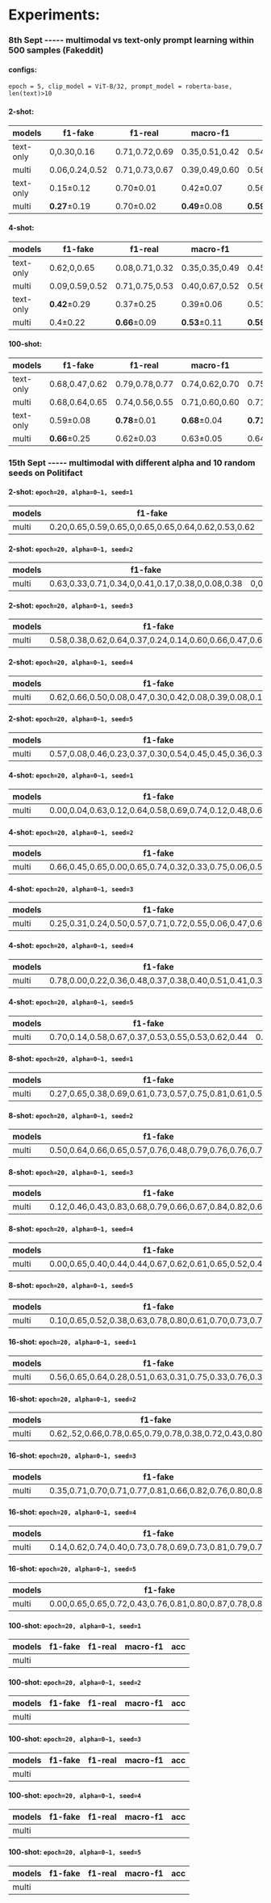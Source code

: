 # Experiments:
### 8th Sept ----- multimodal vs text-only prompt learning within 500 samples (Fakeddit)
#### configs: 
`epoch = 5, clip_model = ViT-B/32, prompt_model = roberta-base, len(text)>10`
#### 2-shot:
| models       | f1-fake | f1-real | macro-f1| acc |
| ----------- | -----------  | -----------  | ----------- |----------- |
| text-only   |0,0.30,0.16 | 0.71,0.72,0.69  |0.35,0.51,0.42  | 0.54,0.60,0.54|
| multi      |0.06,0.24,0.52        |0.71,0.73,0.67      |0.39,0.49,0.60 |0.56,0.60,0.61   |
| text-only  |0.15±0.12        |0.70±0.01    |0.42±0.07 |0.56±0.03   |
| multi      | **0.27**±0.19        |0.70±0.02      |**0.49**±0.08 |**0.59**±0.02   |
#### 4-shot:
| models       | f1-fake | f1-real | macro-f1| acc |
| ----------- | -----------  | -----------  | ----------- |----------- |
| text-only   |0.62,0,0.65 | 0.08,0.71,0.32  |0.35,0.35,0.49  | 0.45,0.55,0.53|
| multi      |0.09,0.59,0.52        |0.71,0.75,0.53      |0.40,0.67,0.52 |0.56,0.68,0.52   |
| text-only  |**0.42**±0.29        |0.37±0.25    |0.39±0.06 |0.51±0.04   |
| multi      | 0.4±0.22        |**0.66**±0.09      |**0.53**±0.11 |**0.59**±0.06   |
#### 100-shot:
| models       | f1-fake | f1-real | macro-f1| acc |
| ----------- | -----------  | -----------  | ----------- |----------- |
| text-only   |0.68,0.47,0.62 | 0.79,0.78,0.77  |0.74,0.62,0.70  | 0.75,0.68,0.71|
| multi      |0.68,0.64,0.65        |0.74,0.56,0.55      |0.71,0.60,0.60 |0.71,0.60,0.61   |
| text-only  |0.59±0.08       |**0.78**±0.01    |**0.68**±0.04 |**0.71**±0.02   |
| multi      | **0.66**±0.25        |0.62±0.03      |0.63±0.05 |0.64±0.04  |

### 15th Sept ----- multimodal with different alpha and 10 random seeds on Politifact

#### 2-shot: `epoch=20, alpha=0~1, seed=1`

| models       | f1-fake | f1-real | macro-f1| acc |
| ----------- | -----------  | -----------  | ----------- |----------- |
| multi      |0.20,0.65,0.59,0.65,0,0.65,0.65,0.64,0.62,0.53,0.62       |0.60,0,0.3,0,0.65,0,0,0.04,0,0.09,0    |0.40,0.33,0.44,0.33,0.36,0.32,0.32,0.34,0.31,0.31,0.31 |0.46,0.48,0.48,0.48,0.49,0.48,0.48,0.47,0.45,0.38,0.45  |

#### 2-shot: `epoch=20, alpha=0~1, seed=2`

| models       | f1-fake | f1-real | macro-f1| acc |
| ----------- | -----------  | -----------  | ----------- |----------- |
| multi      |0.63,0.33,0.71,0.34,0,0.41,0.17,0.38,0,0.08,0.38     |0,0.66,0.68,0.73,0.68,0.71,0.70,0.74,0.68,0.69,0.72   |0.32,0.49,0.70,0.53,0.34,0.56,0.44,0.56,0.34,0.39,0.55 |0.46,0.55,0.70,0.61,0.52,0.61,0.56,0.63,0.52,0.54,0.62 |

#### 2-shot: `epoch=20, alpha=0~1, seed=3`
| models       | f1-fake | f1-real | macro-f1| acc |
| ----------- | -----------  | -----------  | ----------- |----------- |
| multi      |0.58,0.38,0.62,0.64,0.37,0.24,0.14,0.60,0.66,0.47,0.67      |0.45,0.40,0.69,0.64,0.71,0.67,0.69,0.72,0.37,0.67,0.34    |0.52,0.39,0.66,0.64,0.54,0.45,0.41,0.66,0.51,0.54,0.50|0.53,0.39,0.66,0.64,0.60,0.54,0.54,0.68,0.56,0.58,0.56 |

#### 2-shot: `epoch=20, alpha=0~1, seed=4`

| models       | f1-fake | f1-real | macro-f1| acc |
| ----------- | -----------  | -----------  | ----------- |----------- |
| multi      |0.62,0.66,0.50,0.08,0.47,0.30,0.42,0.08,0.39,0.08,0.14      |0.29,0.04,0.60,0.69,0.73,0.72,0.73,0.69,0.73,0.69,0.69    |0.46,0.35,0.55,0.39,0.60,0.51,0.58,0.39,0.56,0.39,0.41 |0.51,0.49,0.55,0.54,0.64,0.60,0.63,0.53,0.62,0.54,0.55 |

#### 2-shot: `epoch=20, alpha=0~1, seed=5`

| models       | f1-fake | f1-real | macro-f1| acc |
| ----------- | -----------  | -----------  | ----------- |----------- |
| multi      |0.57,0.08,0.46,0.23,0.37,0.30,0.54,0.45,0.45,0.36,0.36      |0.54,0.68,0.69,0.71,0.72,0.72,0.72,0.73,0.73,0.71,0.71    |0.56,0.38,0.58,0.47,0.55,0.51,0.63,0.59,0.59,0.54,0.54 |0.56,0.52,0.61,0.58,0.61,0.60,0.65,0.64,0.64,0.60,0.60 |

#### 4-shot: `epoch=20, alpha=0~1, seed=1`

| models       | f1-fake | f1-real | macro-f1| acc |
| ----------- | -----------  | -----------  | ----------- |----------- |
| multi      |0.00,0.04,0.63,0.12,0.64,0.58,0.69,0.74,0.12,0.48,0.69  |0.67,0.67,0.16,0.68,0.76,0.71,0.78,0.80,0.69,0.74,0.79|0.33,0.36,0.39,0.40,0.70,0.65,0.73,0.77,0.41,0.61,0.74 |0.50,0.51,0.48,0.53,0.72,0.66,0.74,0.77,0.54,0.65,0.75 |

#### 4-shot: `epoch=20, alpha=0~1, seed=2`

| models       | f1-fake | f1-real | macro-f1| acc |
| ----------- | -----------  | -----------  | ----------- |----------- |
| multi      |0.66,0.45,0.65,0.00,0.65,0.74,0.32,0.33,0.75,0.06,0.57 | 0.28,0.46,0.18,0.68,0.13,0.73,0.71,0.71,0.65,0.69,0.63|0.47,0.45,0.41,0.34,0.39,0.73,0.52,0.52,0.70,0.38,0.60 | 0.54,0.45,0.51,0.52,0.50,0.73,0.59,0.59,0.71,0.53,0.60 |

#### 4-shot: `epoch=20, alpha=0~1, seed=3`

| models       | f1-fake | f1-real | macro-f1| acc |
| ----------- | -----------  | -----------  | ----------- |----------- |
| multi    |0.25,0.31,0.24,0.50,0.57,0.71,0.72,0.55,0.06,0.47,0.69|0.71,0.51,0.63,0.71,0.62,0.80,0.79,0.74,0.69,0.75,0.79|0.48,0.41,0.44,0.60,0.59,0.76,0.76,0.64,0.38,0.61,0.74|0.58,0.43,0.51,0.63,0.59,0.76,0.75,0.67,0.53,0.66,0.75|

#### 4-shot: `epoch=20, alpha=0~1, seed=4`

| models       | f1-fake | f1-real | macro-f1| acc |
| ----------- | -----------  | -----------  | ----------- |----------- |
| multi      |0.78,0.00,0.22,0.36,0.48,0.37,0.38,0.40,0.51,0.41,0.39|0.84,0.68,0.69,0.71,0.73,0.71,0.72,0.73,0.73,0.73,0.73|0.81,0.34,0.46,0.54,0.55,0.57,0.62,0.57,0.56|0.82,0.52,0.56,0.61,0.64,0.61,0.62,0.63,0.65,0.63,0.62|


#### 4-shot: `epoch=20, alpha=0~1, seed=5`

| models       | f1-fake | f1-real | macro-f1| acc |
| ----------- | -----------  | -----------  | ----------- |----------- |
| multi      |0.70,0.14,0.58,0.67,0.37,0.53,0.55,0.53,0.62,0.44|0.62,0.69,0.56,0.48,0.72,0.74,0.76,0.74,0.69,0.72|0.66,0.42,0.57,0.57,0.55,0.63,0.65,0.64,0.65,0.58|0.67,0.55,0.57,0.59,0.61,0.66,0.68,0.67,0.66,0.63|


#### 8-shot: `epoch=20, alpha=0~1, seed=1`

| models       | f1-fake | f1-real | macro-f1| acc |
| ----------- | -----------  | -----------  | ----------- |----------- |
| multi      |0.27,0.65,0.38,0.69,0.61,0.73,0.57,0.75,0.81,0.61,0.58|0.67,0.00,0.73,0.72,0.65,0.46,0.77,0.54,0.80,0.76,0.77|0.47,0.33,0.56,0.70,0.63,0.59,0.67,0.65,0,80,0.68,0.68|0.54,0.48,0.63,0.70,0.63,0.64,0.70,0.68,0.80,0.70,0.70|


#### 8-shot: `epoch=20, alpha=0~1, seed=2`

| models       | f1-fake | f1-real | macro-f1| acc |
| ----------- | -----------  | -----------  | ----------- |----------- |
| multi      |0.50,0.64,0.66,0.65,0.57,0.76,0.48,0.79,0.76,0.76,0.73|0.54,0.63,0.19,0.02,0.77,0.77,0.75,0.77,0.74,0.60,0.82,|0.52,0.63,0.42,0.34,0.67,0.76,0.62,0.78,0.75,0.68,0.77|0.52,0.63,0.52,0.49,0.70,0.76,0.66,0.78,0.75,0.70,0.78|


#### 8-shot: `epoch=20, alpha=0~1, seed=3`

| models       | f1-fake | f1-real | macro-f1| acc |
| ----------- | -----------  | -----------  | ----------- |----------- |
| multi      |0.12,0.46,0.43,0.83,0.68,0.79,0.66,0.67,0.84,0.82,0.69|0.69,0.53,0.72,0.79,0.24,0.79,0.04,0.17,0.84,0.76,0.30|0.41,0.50,0.58,0.81,0.46,0.79,0.35,0.42,0.84,0.79,0.50|0.54,0.50,0.63,0.81,0.55,0.79,0.49,0.53,0.84,0.80,0.57|


#### 8-shot: `epoch=20, alpha=0~1, seed=4`

| models       | f1-fake | f1-real | macro-f1| acc |
| ----------- | -----------  | -----------  | ----------- |----------- |
| multi      |0.00,0.65,0.40,0.44,0.44,0.67,0.62,0.61,0.65,0.52,0.46|0.68,0.54,0.74,0.71,0.74,0.19,0.76,0.75,0.70,0.72,0.72|0.34,0.60,0.57,0.58,0.59,0.43,0.69,0.68,0.67,0.62,0.59|0.52,0.60,0.64,0.62,0.64,0.53,0.71,0.70,0.68,0.65,0.63|


#### 8-shot: `epoch=20, alpha=0~1, seed=5`

| models       | f1-fake | f1-real | macro-f1| acc |
| ----------- | -----------  | -----------  | ----------- |----------- |
| multi      |0.10,0.65,0.52,0.38,0.63,0.78,0.80,0.61,0.70,0.73,0.79|0.66,0.02,0.72,0.73,0.77,0.83,0.76,0,78,0.80,0.61,0.83|0.38,0.34,0.62,0.55,0.70,0.80,0.78,0.69,0.75,0.67,0.81|0.51,0.48,0.65,0.62,0.71,0.81,0.79,0.71,0.76,0.68,0.81|

#### 16-shot: `epoch=20, alpha=0~1, seed=1`

| models       | f1-fake | f1-real | macro-f1| acc |
| ----------- | -----------  | -----------  | ----------- |----------- |
| multi      |0.56,0.65,0.64,0.28,0.51,0.63,0.31,0.75,0.33,0.76,0.36|0.26,0.18,0.04,0.71,0.74,0.68,0.71,0.80,0.72,0.66,0.72|0.41,0.42,0.34,0.50,0.63,0.66,0.51,0.77,0.52,0.71,0.54|0.45,0.51,0.48,0.59,0.66,0.66,0.60,0.78,0.60,0.72,0.61|



#### 16-shot: `epoch=20, alpha=0~1, seed=2`

| models       | f1-fake | f1-real | macro-f1| acc |
| ----------- | -----------  | -----------  | ----------- |----------- |
| multi      |0.62,.52,0.66,0.78,0.65,0.79,0.78,0.38,0.72,0.43,0.80|0.06,0.58,0.55,0.74,0.77,0.84,0.67,0.74,0.81,0.74,0.83|0.34,0.55,0.61,0.76,0.71,0.82,0.72,0.56,0.76,0.58,0.81|0.46,0.55,0.61,0.77,0.72,0.82,0.73,0.63,0.77,0.64,0.81|

#### 16-shot: `epoch=20, alpha=0~1, seed=3`

| models       | f1-fake | f1-real | macro-f1| acc |
| ----------- | -----------  | -----------  | ----------- |----------- |
| multi      |0.35,0.71,0.70,0.71,0.77,0.81,0.66,0.82,0.76,0.80,0.86|0.52,0.50,0.73,0.81,0.75,0.82,0.77,0.77,0.82,0.80,0.86|0.44,0.63,0.72,0.75,0.76,0.82,0.71,0.79,0.79,0.80,0.86|0.45,0.61,0.72,0.76,0.76,0.82,0.72,0.80,0.80,0.80,0.86|

#### 16-shot: `epoch=20, alpha=0~1, seed=4`

| models       | f1-fake | f1-real | macro-f1| acc |
| ----------- | -----------  | -----------  | ----------- |----------- |
| multi      |0.14,0.62,0.74,0.40,0.73,0.78,0.69,0.73,0.81,0.79,0.78|0.65,0.53,0.80,0.74,0.78,0.81,0.36,0.79,0.82,0,73,0.83|0.40,0.57,0.77,0.57,0.76,0.79,0.52,0.76,0.81,0.76,0.80|0.50,0.58,0.77,0.63,0.76,0.80,0.58,0.77,0.81,0.77,0.81|



#### 16-shot: `epoch=20, alpha=0~1, seed=5`

| models       | f1-fake | f1-real | macro-f1| acc |
| ----------- | -----------  | -----------  | ----------- |----------- |
| multi      |0.00,0.65,0.65,0.72,0.43,0.76,0.81,0.80,0.87,0.78,0.82,|0.67,0.16,0.02,0.60,0.73,0.83,0.83,0.82,0.89,0.83,0.80,|0.34,0.41,0.34,0.66,0.58,0.80,0.82,0.81,0.88,0.80,0.81|0.51,0.51,0.49,0.67,0.64,0.80,0.82,0.81,0.88,0.81,0.81|


#### 100-shot: `epoch=20, alpha=0~1, seed=1`

| models       | f1-fake | f1-real | macro-f1| acc |
| ----------- | -----------  | -----------  | ----------- |----------- |
| multi      |||||

#### 100-shot: `epoch=20, alpha=0~1, seed=2`

| models       | f1-fake | f1-real | macro-f1| acc |
| ----------- | -----------  | -----------  | ----------- |----------- |
| multi      |||||


#### 100-shot: `epoch=20, alpha=0~1, seed=3`

| models       | f1-fake | f1-real | macro-f1| acc |
| ----------- | -----------  | -----------  | ----------- |----------- |
| multi      |||||



#### 100-shot: `epoch=20, alpha=0~1, seed=4`

| models       | f1-fake | f1-real | macro-f1| acc |
| ----------- | -----------  | -----------  | ----------- |----------- |
| multi      |||||


#### 100-shot: `epoch=20, alpha=0~1, seed=5`

| models       | f1-fake | f1-real | macro-f1| acc |
| ----------- | -----------  | -----------  | ----------- |----------- |
| multi      |||||
